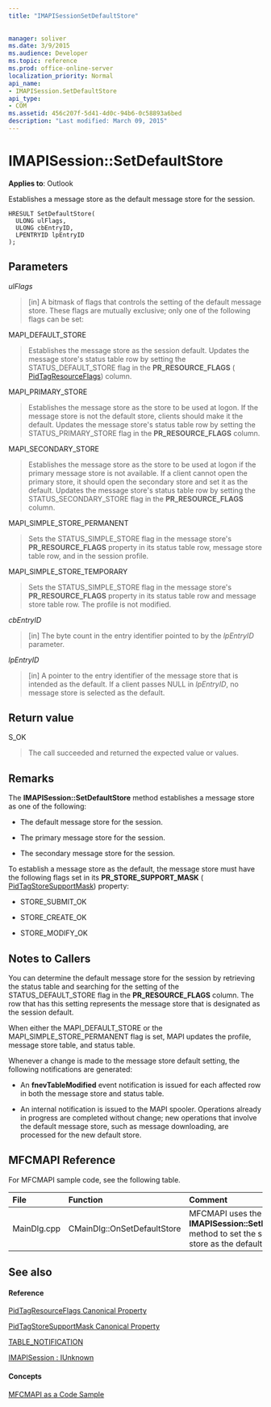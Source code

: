 ```yaml
---
title: "IMAPISessionSetDefaultStore"
 
 
manager: soliver
ms.date: 3/9/2015
ms.audience: Developer
ms.topic: reference
ms.prod: office-online-server
localization_priority: Normal
api_name:
- IMAPISession.SetDefaultStore
api_type:
- COM
ms.assetid: 456c207f-5d41-4d0c-94b6-0c58893a6bed
description: "Last modified: March 09, 2015"
---
```


# IMAPISession::SetDefaultStore

  
  
**Applies to**: Outlook 
  
Establishes a message store as the default message store for the session.
  
```
HRESULT SetDefaultStore(
  ULONG ulFlags,
  ULONG cbEntryID,
  LPENTRYID lpEntryID
);
```

## Parameters

 _ulFlags_
  
> [in] A bitmask of flags that controls the setting of the default message store. These flags are mutually exclusive; only one of the following flags can be set:
    
MAPI_DEFAULT_STORE
  
> Establishes the message store as the session default. Updates the message store's status table row by setting the STATUS_DEFAULT_STORE flag in the **PR_RESOURCE_FLAGS** ( [PidTagResourceFlags](pidtagresourceflags-canonical-property.md)) column.
    
MAPI_PRIMARY_STORE
  
> Establishes the message store as the store to be used at logon. If the message store is not the default store, clients should make it the default. Updates the message store's status table row by setting the STATUS_PRIMARY_STORE flag in the **PR_RESOURCE_FLAGS** column. 
    
MAPI_SECONDARY_STORE
  
> Establishes the message store as the store to be used at logon if the primary message store is not available. If a client cannot open the primary store, it should open the secondary store and set it as the default. Updates the message store's status table row by setting the STATUS_SECONDARY_STORE flag in the **PR_RESOURCE_FLAGS** column. 
    
MAPI_SIMPLE_STORE_PERMANENT
  
> Sets the STATUS_SIMPLE_STORE flag in the message store's **PR_RESOURCE_FLAGS** property in its status table row, message store table row, and in the session profile. 
    
MAPI_SIMPLE_STORE_TEMPORARY
  
> Sets the STATUS_SIMPLE_STORE flag in the message store's **PR_RESOURCE_FLAGS** property in its status table row and message store table row. The profile is not modified. 
    
 _cbEntryID_
  
> [in] The byte count in the entry identifier pointed to by the  _lpEntryID_ parameter. 
    
 _lpEntryID_
  
> [in] A pointer to the entry identifier of the message store that is intended as the default. If a client passes NULL in  _lpEntryID_, no message store is selected as the default.
    
## Return value

S_OK 
  
> The call succeeded and returned the expected value or values.
    
## Remarks

The **IMAPISession::SetDefaultStore** method establishes a message store as one of the following: 
  
- The default message store for the session.
    
- The primary message store for the session.
    
- The secondary message store for the session.
    
To establish a message store as the default, the message store must have the following flags set in its **PR_STORE_SUPPORT_MASK** ( [PidTagStoreSupportMask](pidtagstoresupportmask-canonical-property.md)) property:
  
- STORE_SUBMIT_OK
    
- STORE_CREATE_OK
    
- STORE_MODIFY_OK
    
## Notes to Callers

You can determine the default message store for the session by retrieving the status table and searching for the setting of the STATUS_DEFAULT_STORE flag in the **PR_RESOURCE_FLAGS** column. The row that has this setting represents the message store that is designated as the session default. 
  
When either the MAPI_DEFAULT_STORE or the MAPI_SIMPLE_STORE_PERMANENT flag is set, MAPI updates the profile, message store table, and status table. 
  
Whenever a change is made to the message store default setting, the following notifications are generated:
  
- An **fnevTableModified** event notification is issued for each affected row in both the message store and status table. 
    
- An internal notification is issued to the MAPI spooler. Operations already in progress are completed without change; new operations that involve the default message store, such as message downloading, are processed for the new default store.
    
## MFCMAPI Reference

For MFCMAPI sample code, see the following table.
  
|**File**|**Function**|**Comment**|
|:-----|:-----|:-----|
|MainDlg.cpp  <br/> |CMainDlg::OnSetDefaultStore  <br/> |MFCMAPI uses the **IMAPISession::SetDefaultStore** method to set the selected store as the default store.  <br/> |
   
## See also

#### Reference

[PidTagResourceFlags Canonical Property](pidtagresourceflags-canonical-property.md)
  
[PidTagStoreSupportMask Canonical Property](pidtagstoresupportmask-canonical-property.md)
  
[TABLE_NOTIFICATION](table_notification.md)
  
[IMAPISession : IUnknown](imapisessioniunknown.md)
#### Concepts

[MFCMAPI as a Code Sample](mfcmapi-as-a-code-sample.md)

